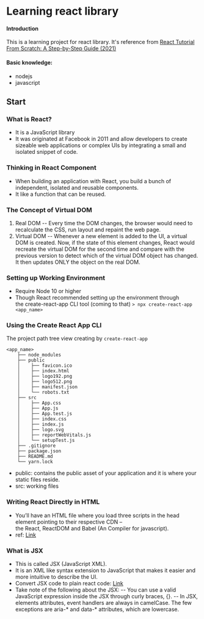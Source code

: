 # Learning react library

#### Introduction
This is a learning project for react library. It's reference from [React Tutorial From Scratch: A Step-by-Step Guide (2021)](https://ibaslogic.com/react-tutorial-for-beginners/)
#### Basic knowledge:
- nodejs
- javascript

## Start
### What is React?
- It is a JavaScript library
- It was originated at Facebook in 2011 and allow developers to create sizeable web applications or complex UIs by integrating a small and isolated snippet of code.

### Thinking in React Component
- When building an application with React, you build a bunch of independent, isolated and reusable components.
- It like a function that can be reused.

### The Concept of Virtual DOM
1. Real DOM
-- Every time the DOM changes, the browser would need to recalculate the CSS, run layout and repaint the web page.
2. Virtual DOM 
-- Whenever a new element is added to the UI, a virtual DOM is created. Now, if the state of this element changes, React would recreate the virtual DOM for the second time and compare with the previous version to detect which of the virtual DOM object has changed. It then updates ONLY the object on the real DOM.

### Setting up Working Environment
- Require Node 10 or higher
- Though React recommended setting up the environment through the create-react-app CLI tool (coming to that)
`> npx create-react-app <app_name>`

### Using the Create React App CLI
The project path tree view creating by `create-react-app`
```
<app_name>
    ├── node_modules
    ├── public
    │    ├── favicon.ico
    │    ├── index.html
    │    ├── logo192.png
    │    ├── logo512.png
    │    ├── manifest.json
    │    └── robots.txt
    ├── src
    │    ├── App.css
    │    ├── App.js
    │    ├── App.test.js
    │    ├── index.css
    │    ├── index.js
    │    ├── logo.svg
    │    ├── reportWebVitals.js
    │    └── setupTest.js
    ├── .gitignore
    ├── package.json
    ├── README.md
    └── yarn.lock
```
- public: contains the public asset of your application and it is where your static files reside.
- src: working files

### Writing React Directly in HTML
- You’ll have an HTML file where you load three scripts in the head element pointing to their respective CDN – the React, ReactDOM and Babel (An Compiler for javascript).
- ref: [Link](https://codepen.io/ibaslogic/pen/qBaPqBL?editors=1111)

### What is JSX
- This is called JSX (JavaScript XML).
- It is an XML like syntax extension to JavaScript that makes it easier and more intuitive to describe the UI.
- Convert JSX code to plain react code: [Link](https://babeljs.io/repl#?browsers=defaults%2C%20not%20ie%2011%2C%20not%20ie_mob%2011&build=&builtIns=false&corejs=3.6&spec=false&loose=false&code_lz=MYewdgzgLgBApgGzgWzmWBeGAeADgPgAtEEQYB3EAJwQBMBCbAegKA&debug=false&forceAllTransforms=false&shippedProposals=false&circleciRepo=&evaluate=false&fileSize=false&timeTravel=false&sourceType=module&lineWrap=true&presets=env%2Creact%2Cstage-2&prettier=false&targets=&version=7.16.4&externalPlugins=&assumptions=%7B%7D)
- Take note of the following about the JSX:
-- You can use a valid JavaScript expression inside the JSX through curly braces, {}.
-- In JSX, elements attributes, event handlers are always in camelCase. The few exceptions are aria-* and data-* attributes, which are lowercase.



